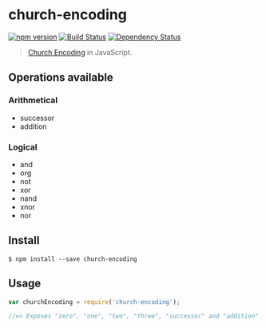 # church-encoding

[![npm version](https://badge.fury.io/js/church-encoding.svg)](http://badge.fury.io/js/church-encoding)
[![Build Status](https://travis-ci.org/andrepoleza/church-encoding.svg?branch=master)](https://travis-ci.org/andrepoleza/church-encoding)
[![Dependency Status](https://david-dm.org/andrepoleza/church-encoding.svg)](https://david-dm.org/andrepoleza/church-encoding)

> [Church Encoding](http://en.wikipedia.org/wiki/Church_encoding) in JavaScript.

## Operations available

### Arithmetical
* successor
* addition

### Logical
* and
* org
* not
* xor
* nand
* xnor
* nor

## Install

```
$ npm install --save church-encoding
```


## Usage

```js
var churchEncoding = require('church-encoding');

//=> Exposes "zero", "one", "two", "three", "successor" and "addition" as functions (for now)
```
